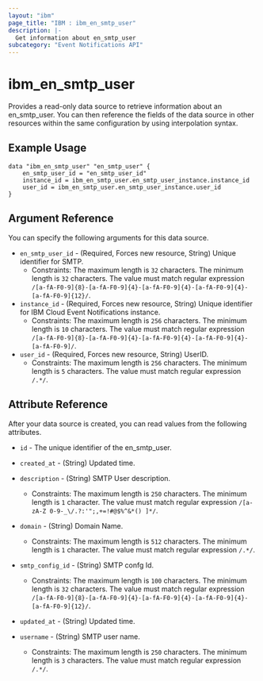 ```yaml
---
layout: "ibm"
page_title: "IBM : ibm_en_smtp_user"
description: |-
  Get information about en_smtp_user
subcategory: "Event Notifications API"
---
```


# ibm_en_smtp_user

Provides a read-only data source to retrieve information about an en_smtp_user. You can then reference the fields of the data source in other resources within the same configuration by using interpolation syntax.

## Example Usage

```hcl
data "ibm_en_smtp_user" "en_smtp_user" {
	en_smtp_user_id = "en_smtp_user_id"
	instance_id = ibm_en_smtp_user.en_smtp_user_instance.instance_id
	user_id = ibm_en_smtp_user.en_smtp_user_instance.user_id
}
```

## Argument Reference

You can specify the following arguments for this data source.

* `en_smtp_user_id` - (Required, Forces new resource, String) Unique identifier for SMTP.
  * Constraints: The maximum length is `32` characters. The minimum length is `32` characters. The value must match regular expression `/[a-fA-F0-9]{8}-[a-fA-F0-9]{4}-[a-fA-F0-9]{4}-[a-fA-F0-9]{4}-[a-fA-F0-9]{12}/`.
* `instance_id` - (Required, Forces new resource, String) Unique identifier for IBM Cloud Event Notifications instance.
  * Constraints: The maximum length is `256` characters. The minimum length is `10` characters. The value must match regular expression `/[a-fA-F0-9]{8}-[a-fA-F0-9]{4}-[a-fA-F0-9]{4}-[a-fA-F0-9]{4}-[a-fA-F0-9]/`.
* `user_id` - (Required, Forces new resource, String) UserID.
  * Constraints: The maximum length is `256` characters. The minimum length is `5` characters. The value must match regular expression `/.*/`.

## Attribute Reference

After your data source is created, you can read values from the following attributes.

* `id` - The unique identifier of the en_smtp_user.
* `created_at` - (String) Updated time.

* `description` - (String) SMTP User description.
  * Constraints: The maximum length is `250` characters. The minimum length is `1` character. The value must match regular expression `/[a-zA-Z 0-9-_\/.?:'";,+=!#@$%^&*() ]*/`.

* `domain` - (String) Domain Name.
  * Constraints: The maximum length is `512` characters. The minimum length is `1` character. The value must match regular expression `/.*/`.

* `smtp_config_id` - (String) SMTP confg Id.
  * Constraints: The maximum length is `100` characters. The minimum length is `32` characters. The value must match regular expression `/[a-fA-F0-9]{8}-[a-fA-F0-9]{4}-[a-fA-F0-9]{4}-[a-fA-F0-9]{4}-[a-fA-F0-9]{12}/`.

* `updated_at` - (String) Updated time.

* `username` - (String) SMTP user name.
  * Constraints: The maximum length is `250` characters. The minimum length is `3` characters. The value must match regular expression `/.*/`.

